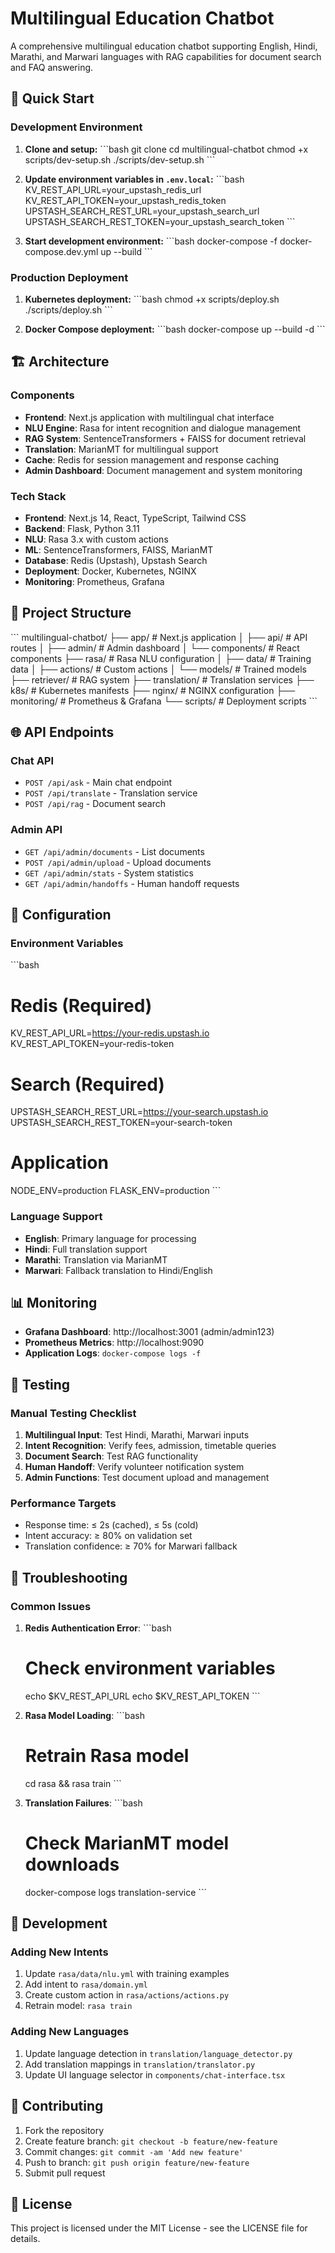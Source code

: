 # Multilingual Education Chatbot

A comprehensive multilingual education chatbot supporting English, Hindi, Marathi, and Marwari languages with RAG capabilities for document search and FAQ answering.

## 🚀 Quick Start

### Development Environment

1. **Clone and setup:**
   \`\`\`bash
   git clone <repository-url>
   cd multilingual-chatbot
   chmod +x scripts/dev-setup.sh
   ./scripts/dev-setup.sh
   \`\`\`

2. **Update environment variables in `.env.local`:**
   \`\`\`bash
   KV_REST_API_URL=your_upstash_redis_url
   KV_REST_API_TOKEN=your_upstash_redis_token
   UPSTASH_SEARCH_REST_URL=your_upstash_search_url
   UPSTASH_SEARCH_REST_TOKEN=your_upstash_search_token
   \`\`\`

3. **Start development environment:**
   \`\`\`bash
   docker-compose -f docker-compose.dev.yml up --build
   \`\`\`

### Production Deployment

1. **Kubernetes deployment:**
   \`\`\`bash
   chmod +x scripts/deploy.sh
   ./scripts/deploy.sh
   \`\`\`

2. **Docker Compose deployment:**
   \`\`\`bash
   docker-compose up --build -d
   \`\`\`

## 🏗️ Architecture

### Components

- **Frontend**: Next.js application with multilingual chat interface
- **NLU Engine**: Rasa for intent recognition and dialogue management
- **RAG System**: SentenceTransformers + FAISS for document retrieval
- **Translation**: MarianMT for multilingual support
- **Cache**: Redis for session management and response caching
- **Admin Dashboard**: Document management and system monitoring

### Tech Stack

- **Frontend**: Next.js 14, React, TypeScript, Tailwind CSS
- **Backend**: Flask, Python 3.11
- **NLU**: Rasa 3.x with custom actions
- **ML**: SentenceTransformers, FAISS, MarianMT
- **Database**: Redis (Upstash), Upstash Search
- **Deployment**: Docker, Kubernetes, NGINX
- **Monitoring**: Prometheus, Grafana

## 📁 Project Structure

\`\`\`
multilingual-chatbot/
├── app/                    # Next.js application
│   ├── api/               # API routes
│   ├── admin/             # Admin dashboard
│   └── components/        # React components
├── rasa/                  # Rasa NLU configuration
│   ├── data/             # Training data
│   ├── actions/          # Custom actions
│   └── models/           # Trained models
├── retriever/            # RAG system
├── translation/          # Translation services
├── k8s/                  # Kubernetes manifests
├── nginx/                # NGINX configuration
├── monitoring/           # Prometheus & Grafana
└── scripts/              # Deployment scripts
\`\`\`

## 🌐 API Endpoints

### Chat API
- `POST /api/ask` - Main chat endpoint
- `POST /api/translate` - Translation service
- `POST /api/rag` - Document search

### Admin API
- `GET /api/admin/documents` - List documents
- `POST /api/admin/upload` - Upload documents
- `GET /api/admin/stats` - System statistics
- `GET /api/admin/handoffs` - Human handoff requests

## 🔧 Configuration

### Environment Variables

\`\`\`bash
# Redis (Required)
KV_REST_API_URL=https://your-redis.upstash.io
KV_REST_API_TOKEN=your-redis-token

# Search (Required)
UPSTASH_SEARCH_REST_URL=https://your-search.upstash.io
UPSTASH_SEARCH_REST_TOKEN=your-search-token

# Application
NODE_ENV=production
FLASK_ENV=production
\`\`\`

### Language Support

- **English**: Primary language for processing
- **Hindi**: Full translation support
- **Marathi**: Translation via MarianMT
- **Marwari**: Fallback translation to Hindi/English

## 📊 Monitoring

- **Grafana Dashboard**: http://localhost:3001 (admin/admin123)
- **Prometheus Metrics**: http://localhost:9090
- **Application Logs**: `docker-compose logs -f`

## 🧪 Testing

### Manual Testing Checklist

1. **Multilingual Input**: Test Hindi, Marathi, Marwari inputs
2. **Intent Recognition**: Verify fees, admission, timetable queries
3. **Document Search**: Test RAG functionality
4. **Human Handoff**: Verify volunteer notification system
5. **Admin Functions**: Test document upload and management

### Performance Targets

- Response time: ≤ 2s (cached), ≤ 5s (cold)
- Intent accuracy: ≥ 80% on validation set
- Translation confidence: ≥ 70% for Marwari fallback

## 🚨 Troubleshooting

### Common Issues

1. **Redis Authentication Error**:
   \`\`\`bash
   # Check environment variables
   echo $KV_REST_API_URL
   echo $KV_REST_API_TOKEN
   \`\`\`

2. **Rasa Model Loading**:
   \`\`\`bash
   # Retrain Rasa model
   cd rasa && rasa train
   \`\`\`

3. **Translation Failures**:
   \`\`\`bash
   # Check MarianMT model downloads
   docker-compose logs translation-service
   \`\`\`

## 📝 Development

### Adding New Intents

1. Update `rasa/data/nlu.yml` with training examples
2. Add intent to `rasa/domain.yml`
3. Create custom action in `rasa/actions/actions.py`
4. Retrain model: `rasa train`

### Adding New Languages

1. Update language detection in `translation/language_detector.py`
2. Add translation mappings in `translation/translator.py`
3. Update UI language selector in `components/chat-interface.tsx`

## 🤝 Contributing

1. Fork the repository
2. Create feature branch: `git checkout -b feature/new-feature`
3. Commit changes: `git commit -am 'Add new feature'`
4. Push to branch: `git push origin feature/new-feature`
5. Submit pull request

## 📄 License

This project is licensed under the MIT License - see the LICENSE file for details.
